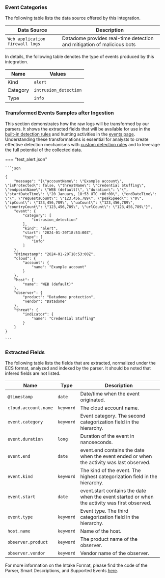 
### Event Categories


The following table lists the data source offered by this integration.

| Data Source | Description                          |
| ----------- | ------------------------------------ |
| `Web application firewall logs` | Datadome provides real-time detection and mitigation of malicious bots |





In details, the following table denotes the type of events produced by this integration.

| Name | Values |
| ---- | ------ |
| Kind | `alert` |
| Category | `intrusion_detection` |
| Type | `info` |




### Transformed Events Samples after Ingestion

This section demonstrates how the raw logs will be transformed by our parsers. It shows the extracted fields that will be available for use in the [built-in detection rules](/docs/xdr/features/detect/rules_catalog) and hunting activities in the [events page](/docs/xdr/features/investigate/events). Understanding these transformations is essential for analysts to create effective detection mechanisms with [custom detection rules](/docs/xdr/features/detect/sigma) and to leverage the full potential of the collected data.

=== "test_alert.json"

    ```json
	
    {
        "message": "{\"accountName\": \"Example account\", \"isProtected\": false, \"threatName\": \"Credential Stuffing\", \"endpointName\": \"WEB (default)\", \"duration\": \"\", \"startDateTime\": \"20 January, 18:53 UTC +00:00\", \"endDateTime\": \"\", \"requestsCount\": \"123,456,789\", \"peakSpeed\": \"0\", \"ipCount\": \"123,456,789\", \"uaCount\": \"123,456,789\", \"countryCount\": \"123,456,789\", \"urlCount\": \"123,456,789\"}",
        "event": {
            "category": [
                "intrusion_detection"
            ],
            "kind": "alert",
            "start": "2024-01-20T18:53:00Z",
            "type": [
                "info"
            ]
        },
        "@timestamp": "2024-01-20T18:53:00Z",
        "cloud": {
            "account": {
                "name": "Example account"
            }
        },
        "host": {
            "name": "WEB (default)"
        },
        "observer": {
            "product": "Datadome protection",
            "vendor": "Datadome"
        },
        "threat": {
            "indicator": {
                "name": "Credential Stuffing"
            }
        }
    }
    	
	```





### Extracted Fields

The following table lists the fields that are extracted, normalized under the ECS format, analyzed and indexed by the parser. It should be noted that infered fields are not listed.

| Name | Type | Description                |
| ---- | ---- | ---------------------------|
|`@timestamp` | `date` | Date/time when the event originated. |
|`cloud.account.name` | `keyword` | The cloud account name. |
|`event.category` | `keyword` | Event category. The second categorization field in the hierarchy. |
|`event.duration` | `long` | Duration of the event in nanoseconds. |
|`event.end` | `date` | event.end contains the date when the event ended or when the activity was last observed. |
|`event.kind` | `keyword` | The kind of the event. The highest categorization field in the hierarchy. |
|`event.start` | `date` | event.start contains the date when the event started or when the activity was first observed. |
|`event.type` | `keyword` | Event type. The third categorization field in the hierarchy. |
|`host.name` | `keyword` | Name of the host. |
|`observer.product` | `keyword` | The product name of the observer. |
|`observer.vendor` | `keyword` | Vendor name of the observer. |



For more information on the Intake Format, please find the code of the Parser, Smart Descriptions, and Supported Events [here](https://github.com/SEKOIA-IO/intake-formats/tree/main/Datadome/datadome-protection).